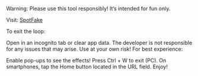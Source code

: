 Warning: Please use this tool responsibly! It’s intended for fun only.

Visit: [SpotFake](https://conetoptech.github.io/spotfake/)

To exit the loop:

Open in an incognito tab or clear app data.
The developer is not responsible for any issues that may arise. Use at your own risk!
For best experience:

Enable pop-ups to see the effects!
Press Ctrl + W to exit (PC).
On smartphones, tap the Home button located in the URL field.
Enjoy!

